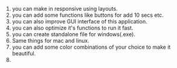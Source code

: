 1. you can make in responsive using layouts.
2. you can add some functions like buttons for add 10 secs etc.
3. you can also improve GUI interface of this application.
4. you can also optimize it's functions to run it fast.
5. you can create standalone file for windows(.exe).
6. Same things for mac and linux.
7. you can add some color combinations of your choice to make it beautiful.
8. 
